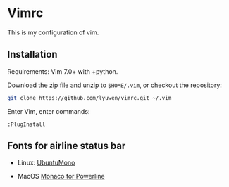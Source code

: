 # Vimrc

This is my configuration of vim.

## Installation

Requirements: Vim 7.0+ with +python.

Download the zip file and unzip to `$HOME/.vim`, or checkout the repository:

```bash
git clone https://github.com/lyuwen/vimrc.git ~/.vim
```

Enter Vim, enter commands:

```vim
:PlugInstall
```

## Fonts for airline status bar

* Linux: [UbuntuMono](https://github.com/powerline/fonts/tree/master/UbuntuMono)

* MacOS [Monaco for Powerline](https://gist.github.com/kevinis/c788f85a654b2d7581d8)
